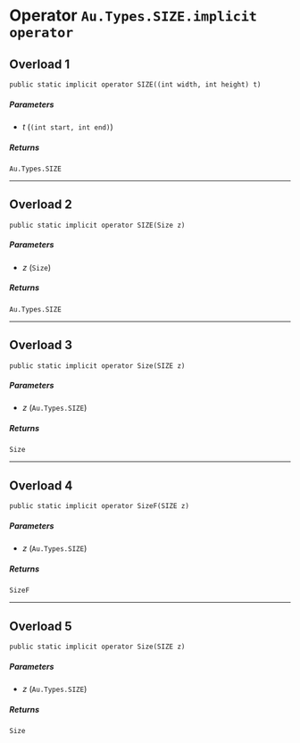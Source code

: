 # Operator `Au.Types.SIZE.implicit operator`

## Overload 1

```
public static implicit operator SIZE((int width, int height) t)
```

##### Parameters

- *t*  (`(int start, int end)`)

##### Returns

`Au.Types.SIZE`

* * *

## Overload 2

```
public static implicit operator SIZE(Size z)
```

##### Parameters

- *z*  (`Size`)

##### Returns

`Au.Types.SIZE`

* * *

## Overload 3

```
public static implicit operator Size(SIZE z)
```

##### Parameters

- *z*  (`Au.Types.SIZE`)

##### Returns

`Size`

* * *

## Overload 4

```
public static implicit operator SizeF(SIZE z)
```

##### Parameters

- *z*  (`Au.Types.SIZE`)

##### Returns

`SizeF`

* * *

## Overload 5

```
public static implicit operator Size(SIZE z)
```

##### Parameters

- *z*  (`Au.Types.SIZE`)

##### Returns

`Size`
